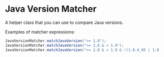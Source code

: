 Java Version Matcher
====================

A helper class that you can use to compare Java versions.

Examples of matcher expressions:
```java
JavaVersionMatcher.matchJavaVersion(">= 1.8");
JavaVersionMatcher.matchJavaVersion(">= 1.8 & < 1.9");
JavaVersionMatcher.matchJavaVersion(">= 1.8 & < 1.9 & !(1.8.4_05 | 1.8.4-06)");
```
